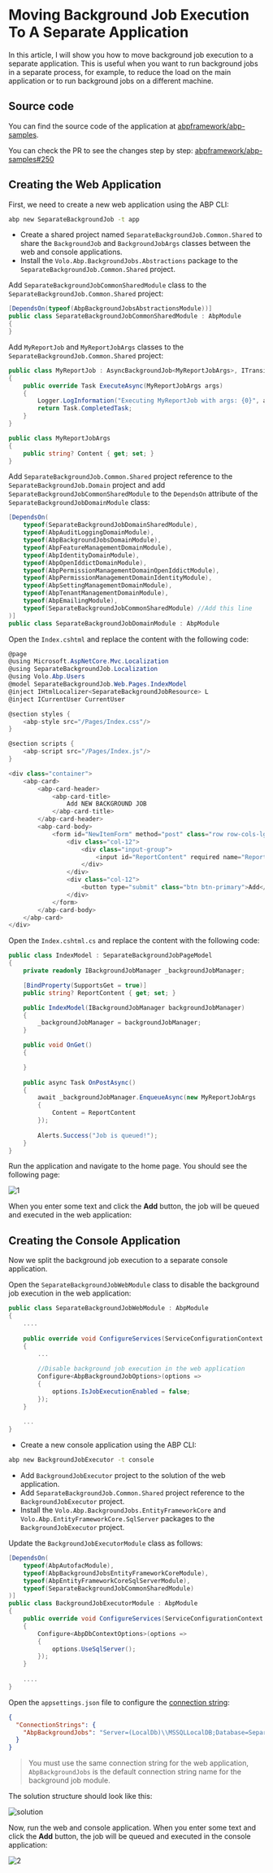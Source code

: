 # Moving Background Job Execution To A Separate Application

In this article, I will show you how to move background job execution to a separate application. This is useful when you want to run background jobs in a separate process, for example, to reduce the load on the main application or to run background jobs on a different machine.

## Source code

You can find the source code of the application at [abpframework/abp-samples](https://github.com/abpframework/abp-samples/tree/master/SeparateBackgroundJob).

You can check the PR to see the changes step by step: [abpframework/abp-samples#250](https://github.com/abpframework/abp-samples/pull/250)

## Creating the Web Application

First, we need to create a new web application using the ABP CLI:

```bash
abp new SeparateBackgroundJob -t app
```

* Create a shared project named `SeparateBackgroundJob.Common.Shared` to share the `BackgroundJob` and `BackgroundJobArgs` classes between the web and console applications.
* Install the `Volo.Abp.BackgroundJobs.Abstractions` package to the `SeparateBackgroundJob.Common.Shared` project.

Add `SeparateBackgroundJobCommonSharedModule` class to the `SeparateBackgroundJob.Common.Shared` project:

```csharp
[DependsOn(typeof(AbpBackgroundJobsAbstractionsModule))]
public class SeparateBackgroundJobCommonSharedModule : AbpModule
{
}
```

Add `MyReportJob` and `MyReportJobArgs` classes to the `SeparateBackgroundJob.Common.Shared` project:

```csharp
public class MyReportJob : AsyncBackgroundJob<MyReportJobArgs>, ITransientDependency
{
    public override Task ExecuteAsync(MyReportJobArgs args)
    {
        Logger.LogInformation("Executing MyReportJob with args: {0}", args.Content);
        return Task.CompletedTask;
    }
}

public class MyReportJobArgs
{
    public string? Content { get; set; }
}
```

Add `SeparateBackgroundJob.Common.Shared` project reference to the `SeparateBackgroundJob.Domain` project and add `SeparateBackgroundJobCommonSharedModule` to the `DependsOn` attribute of the `SeparateBackgroundJobDomainModule` class:

```csharp
[DependsOn(
    typeof(SeparateBackgroundJobDomainSharedModule),
    typeof(AbpAuditLoggingDomainModule),
    typeof(AbpBackgroundJobsDomainModule),
    typeof(AbpFeatureManagementDomainModule),
    typeof(AbpIdentityDomainModule),
    typeof(AbpOpenIddictDomainModule),
    typeof(AbpPermissionManagementDomainOpenIddictModule),
    typeof(AbpPermissionManagementDomainIdentityModule),
    typeof(AbpSettingManagementDomainModule),
    typeof(AbpTenantManagementDomainModule),
    typeof(AbpEmailingModule),
    typeof(SeparateBackgroundJobCommonSharedModule) //Add this line
)]
public class SeparateBackgroundJobDomainModule : AbpModule
```

Open the `Index.cshtml` and replace the content with the following code:

```csharp
@page
@using Microsoft.AspNetCore.Mvc.Localization
@using SeparateBackgroundJob.Localization
@using Volo.Abp.Users
@model SeparateBackgroundJob.Web.Pages.IndexModel
@inject IHtmlLocalizer<SeparateBackgroundJobResource> L
@inject ICurrentUser CurrentUser

@section styles {
    <abp-style src="/Pages/Index.css"/>
}

@section scripts {
    <abp-script src="/Pages/Index.js"/>
}

<div class="container">
    <abp-card>
        <abp-card-header>
            <abp-card-title>
                Add NEW BACKGROUND JOB
            </abp-card-title>
        </abp-card-header>
        <abp-card-body>
            <form id="NewItemForm" method="post" class="row row-cols-lg-auto g-3 align-items-center">
                <div class="col-12">
                    <div class="input-group">
                        <input id="ReportContent" required name="ReportContent" type="text" class="form-control" placeholder="enter text...">
                    </div>
                </div>
                <div class="col-12">
                    <button type="submit" class="btn btn-primary">Add</button>
                </div>
            </form>
        </abp-card-body>
    </abp-card>
</div>
```

Open the `Index.cshtml.cs` and replace the content with the following code:

```csharp
public class IndexModel : SeparateBackgroundJobPageModel
{
    private readonly IBackgroundJobManager _backgroundJobManager;

    [BindProperty(SupportsGet = true)]
    public string? ReportContent { get; set; }

    public IndexModel(IBackgroundJobManager backgroundJobManager)
    {
        _backgroundJobManager = backgroundJobManager;
    }

    public void OnGet()
    {

    }
    
    public async Task OnPostAsync()
    {
        await _backgroundJobManager.EnqueueAsync(new MyReportJobArgs
        {
            Content = ReportContent
        });
        
        Alerts.Success("Job is queued!");
    }
}
```

Run the application and navigate to the home page. You should see the following page:

![1](images/1.png)

When you enter some text and click the **Add** button, the job will be queued and executed in the web application:

## Creating the Console Application

Now we split the background job execution to a separate console application.

Open the `SeparateBackgroundJobWebModule` class to disable the background job execution in the web application:

```csharp
public class SeparateBackgroundJobWebModule : AbpModule
{
    ....
        
    public override void ConfigureServices(ServiceConfigurationContext context)
    {
        ...
            
        //Disable background job execution in the web application
        Configure<AbpBackgroundJobOptions>(options =>
        {
            options.IsJobExecutionEnabled = false;
        });
    }
    
    ...
}
```

* Create a new console application using the ABP CLI:

```bash
abp new BackgroundJobExecutor -t console
```

* Add `BackgroundJobExecutor` project to the solution of the web application.
* Add `SeparateBackgroundJob.Common.Shared` project reference to the `BackgroundJobExecutor` project.
* Install the `Volo.Abp.BackgroundJobs.EntityFrameworkCore` and `Volo.Abp.EntityFrameworkCore.SqlServer` packages to the `BackgroundJobExecutor` project.

Update the `BackgroundJobExecutorModule` class as follows:

```csharp
[DependsOn(
    typeof(AbpAutofacModule),
    typeof(AbpBackgroundJobsEntityFrameworkCoreModule),
    typeof(AbpEntityFrameworkCoreSqlServerModule),
    typeof(SeparateBackgroundJobCommonSharedModule)
)]
public class BackgroundJobExecutorModule : AbpModule
{
    public override void ConfigureServices(ServiceConfigurationContext context)
    {
        Configure<AbpDbContextOptions>(options =>
        {
            options.UseSqlServer();
        });
    }
    
    ....
}
```

Open the `appsettings.json` file to configure the [connection string](https://docs.abp.io/en/abp/latest/Connection-Strings#configure-the-connection-strings):

```json
{
  "ConnectionStrings": {
    "AbpBackgroundJobs": "Server=(LocalDb)\\MSSQLLocalDB;Database=SeparateBackgroundJob;Trusted_Connection=True"
  }
}
```

> You must use the same connection string for the web application, `AbpBackgroundJobs` is the default connection string name for the background job module.

The solution structure should look like this:

![solution](images/solution.png)

Now, run the web and console application. When you enter some text and click the **Add** button, the job will be queued and executed in the console application:

![2](images/2.png)